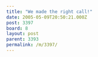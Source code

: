```yaml
---
title: "We made the right call!"
date: 2005-05-09T20:50:21.000Z
post: 3397
board: 8
layout: post
parent: 3393
permalink: /m/3397/
---
```


